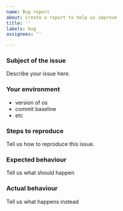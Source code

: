 ```yaml
---
name: Bug report
about: Create a report to help us improve
title: ''
labels: bug
assignees: ''

---
```


### Subject of the issue
Describe your issue here.

### Your environment
* version of os
* commit baseline
* etc

### Steps to reproduce
Tell us how to reproduce this issue.

### Expected behaviour
Tell us what should happen

### Actual behaviour
Tell us what happens instead
